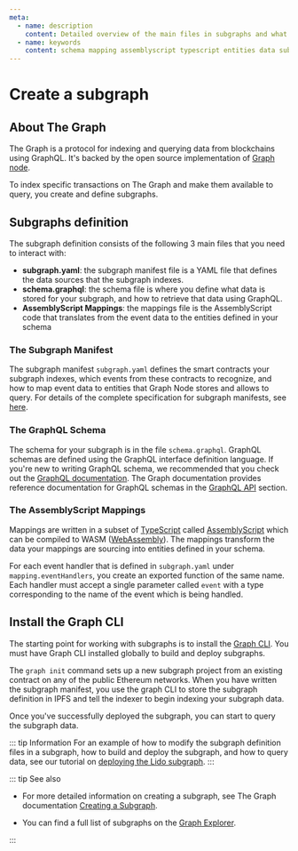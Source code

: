 ```yaml
---
meta:
  - name: description
    content: Detailed overview of the main files in subgraphs and what is required to create a subgraph.
  - name: keywords
    content: schema mapping assemblyscript typescript entities data subgraph graph deploy query graphql indexing data
---
```


# Create a subgraph

## About The Graph

The Graph is a protocol for indexing and querying data from blockchains using GraphQL. It's backed by the open source implementation of [Graph node](https://github.com/graphprotocol/graph-node).

To index specific transactions on The Graph and make them available to query, you create and define subgraphs.

## Subgraphs definition

The subgraph definition consists of the following 3 main files that you need to interact with:

* **subgraph.yaml**: the subgraph manifest file is a YAML file that defines the data sources that the subgraph indexes.
* **schema.graphql**: the schema file is where you define what data is stored for your subgraph, and how to retrieve that data using GraphQL.
* **AssemblyScript Mappings**: the mappings file is the AssemblyScript code that translates from the event data to the entities defined in your schema

### The Subgraph Manifest

The subgraph manifest `subgraph.yaml` defines the smart contracts your subgraph indexes, which events from these contracts to recognize, and how to map event data to entities that Graph Node stores and allows to query. For details of the complete specification for subgraph manifests, see [here](https://github.com/graphprotocol/graph-node/blob/master/docs/subgraph-manifest.md).

### The GraphQL Schema

The schema for your subgraph is in the file `schema.graphql`. GraphQL schemas are defined using the GraphQL interface definition language. If you're new to writing GraphQL schema, we recommended that you check out the [GraphQL documentation](https://graphql.org/learn/). The Graph documentation provides reference documentation for GraphQL schemas in the [GraphQL API](https://thegraph.com/docs/en/querying/graphql-api/) section.

### The AssemblyScript Mappings

Mappings are written in a subset of [TypeScript](https://www.typescriptlang.org/docs/handbook/typescript-in-5-minutes.html) called [AssemblyScript](https://github.com/AssemblyScript/assemblyscript/wiki) which can be compiled to WASM ([WebAssembly](https://webassembly.org/)). The mappings transform the data your mappings are sourcing into entities defined in your schema.

For each event handler that is defined in `subgraph.yaml` under `mapping.eventHandlers`, you create an exported function of the same name. Each handler must accept a single parameter called `event` with a type corresponding to the name of the event which is being handled.

## Install the Graph CLI

The starting point for working with subgraphs is to install the [Graph CLI](https://github.com/graphprotocol/graph-cli). You must have Graph CLI installed globally to build and deploy subgraphs.

The `graph init` command sets up a new subgraph project from an existing contract on any of the public Ethereum networks. When you have written the subgraph manifest, you use the graph CLI to store the subgraph definition in IPFS and tell the indexer to begin indexing your subgraph data.

Once you've successfully deployed the subgraph, you can start to query the subgraph data.

::: tip Information
For an example of how to modify the subgraph definition files in a subgraph, how to build and deploy the subgraph, and how to query data, see our tutorial on [deploying the Lido subgraph](../subgraphs/tutorial/README.md).
:::

::: tip See also

* For more detailed information on creating a subgraph, see The Graph documentation [Creating a Subgraph](https://thegraph.com/docs/en/developing/creating-a-subgraph/).
  
* You can find a full list of subgraphs on the [Graph Explorer](https://thegraph.com/explorer).
  
:::

